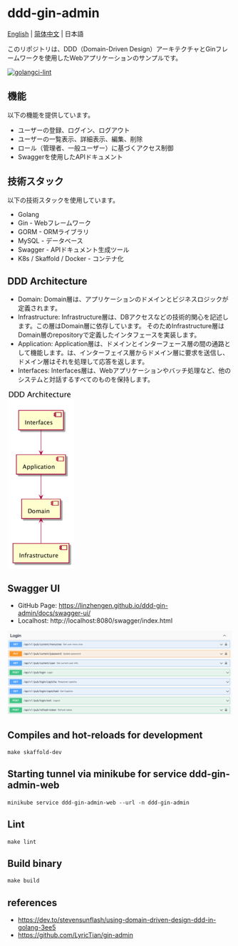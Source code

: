 # ddd-gin-admin
[English](./README.md) | [简体中文](./README.zh-CN.md) | 日本語

このリポジトリは、DDD（Domain-Driven Design）アーキテクチャとGinフレームワークを使用したWebアプリケーションのサンプルです。

[![golangci-lint](https://github.com/linzhengen/ddd-gin-admin/actions/workflows/golangci-lint.yml/badge.svg)](https://github.com/linzhengen/ddd-gin-admin/actions/workflows/golangci-lint.yml)

## 機能
以下の機能を提供しています。

- ユーザーの登録、ログイン、ログアウト
- ユーザーの一覧表示、詳細表示、編集、削除
- ロール（管理者、一般ユーザー）に基づくアクセス制御
- Swaggerを使用したAPIドキュメント

## 技術スタック
以下の技術スタックを使用しています。

- Golang
- Gin - Webフレームワーク
- GORM - ORMライブラリ
- MySQL - データベース
- Swagger - APIドキュメント生成ツール
- K8s / Skaffold / Docker - コンテナ化

## DDD Architecture
+ Domain: Domain層は、アプリケーションのドメインとビジネスロジックが定義されます。
+ Infrastructure: Infrastructure層は、DBアクセスなどの技術的関心を記述します。この層はDomain層に依存しています。 そのためInfrastructure層はDomain層のrepositoryで定義したインタフェースを実装します。
+ Application: Application層は、ドメインとインターフェース層の間の通路として機能します。は、インターフェイス層からドメイン層に要求を送信し、ドメイン層はそれを処理して応答を返します。
+ Interfaces: Interfaces層は、Webアプリケーションやバッチ処理など、他のシステムと対話するすべてのものを保持します。
<div>
    <img height="400" src="docs/img/ddd_architecture.png">
</div>

## Swagger UI
- GitHub Page: https://linzhengen.github.io/ddd-gin-admin/docs/swagger-ui/
- Localhost: http://localhost:8080/swagger/index.html
<div align="center">
    <img src="docs/img/swagger.png">
</div>

## Compiles and hot-reloads for development
```
make skaffold-dev
```
## Starting tunnel via minikube for service ddd-gin-admin-web
```
minikube service ddd-gin-admin-web --url -n ddd-gin-admin
```
## Lint
```
make lint
```
## Build binary
```
make build
```

## references
+ https://dev.to/stevensunflash/using-domain-driven-design-ddd-in-golang-3ee5
+ https://github.com/LyricTian/gin-admin
